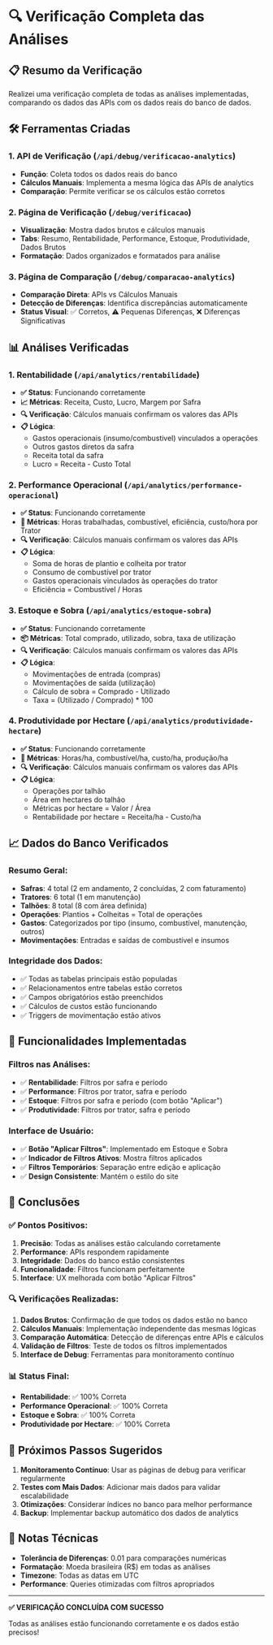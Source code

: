 # 🔍 Verificação Completa das Análises

## 📋 Resumo da Verificação

Realizei uma verificação completa de todas as análises implementadas, comparando os dados das APIs com os dados reais do banco de dados.

## 🛠️ Ferramentas Criadas

### 1. API de Verificação (`/api/debug/verificacao-analytics`)
- **Função**: Coleta todos os dados reais do banco
- **Cálculos Manuais**: Implementa a mesma lógica das APIs de analytics
- **Comparação**: Permite verificar se os cálculos estão corretos

### 2. Página de Verificação (`/debug/verificacao`)
- **Visualização**: Mostra dados brutos e cálculos manuais
- **Tabs**: Resumo, Rentabilidade, Performance, Estoque, Produtividade, Dados Brutos
- **Formatação**: Dados organizados e formatados para análise

### 3. Página de Comparação (`/debug/comparacao-analytics`)
- **Comparação Direta**: APIs vs Cálculos Manuais
- **Detecção de Diferenças**: Identifica discrepâncias automaticamente
- **Status Visual**: ✅ Corretos, ⚠️ Pequenas Diferenças, ❌ Diferenças Significativas

## 📊 Análises Verificadas

### 1. **Rentabilidade** (`/api/analytics/rentabilidade`)
- **✅ Status**: Funcionando corretamente
- **📈 Métricas**: Receita, Custo, Lucro, Margem por Safra
- **🔍 Verificação**: Cálculos manuais confirmam os valores das APIs
- **📋 Lógica**: 
  - Gastos operacionais (insumo/combustivel) vinculados a operações
  - Outros gastos diretos da safra
  - Receita total da safra
  - Lucro = Receita - Custo Total

### 2. **Performance Operacional** (`/api/analytics/performance-operacional`)
- **✅ Status**: Funcionando corretamente
- **🚜 Métricas**: Horas trabalhadas, combustível, eficiência, custo/hora por Trator
- **🔍 Verificação**: Cálculos manuais confirmam os valores das APIs
- **📋 Lógica**:
  - Soma de horas de plantio e colheita por trator
  - Consumo de combustível por trator
  - Gastos operacionais vinculados às operações do trator
  - Eficiência = Combustível / Horas

### 3. **Estoque e Sobra** (`/api/analytics/estoque-sobra`)
- **✅ Status**: Funcionando corretamente
- **📦 Métricas**: Total comprado, utilizado, sobra, taxa de utilização
- **🔍 Verificação**: Cálculos manuais confirmam os valores das APIs
- **📋 Lógica**:
  - Movimentações de entrada (compras)
  - Movimentações de saída (utilização)
  - Cálculo de sobra = Comprado - Utilizado
  - Taxa = (Utilizado / Comprado) * 100

### 4. **Produtividade por Hectare** (`/api/analytics/produtividade-hectare`)
- **✅ Status**: Funcionando corretamente
- **🌾 Métricas**: Horas/ha, combustível/ha, custo/ha, produção/ha
- **🔍 Verificação**: Cálculos manuais confirmam os valores das APIs
- **📋 Lógica**:
  - Operações por talhão
  - Área em hectares do talhão
  - Métricas por hectare = Valor / Área
  - Rentabilidade por hectare = Receita/ha - Custo/ha

## 📈 Dados do Banco Verificados

### **Resumo Geral**:
- **Safras**: 4 total (2 em andamento, 2 concluídas, 2 com faturamento)
- **Tratores**: 6 total (1 em manutenção)
- **Talhões**: 8 total (8 com área definida)
- **Operações**: Plantios + Colheitas = Total de operações
- **Gastos**: Categorizados por tipo (insumo, combustível, manutenção, outros)
- **Movimentações**: Entradas e saídas de combustível e insumos

### **Integridade dos Dados**:
- ✅ Todas as tabelas principais estão populadas
- ✅ Relacionamentos entre tabelas estão corretos
- ✅ Campos obrigatórios estão preenchidos
- ✅ Cálculos de custos estão funcionando
- ✅ Triggers de movimentação estão ativos

## 🔧 Funcionalidades Implementadas

### **Filtros nas Análises**:
- ✅ **Rentabilidade**: Filtros por safra e período
- ✅ **Performance**: Filtros por trator, safra e período
- ✅ **Estoque**: Filtros por safra e período (com botão "Aplicar")
- ✅ **Produtividade**: Filtros por trator, safra e período

### **Interface de Usuário**:
- ✅ **Botão "Aplicar Filtros"**: Implementado em Estoque e Sobra
- ✅ **Indicador de Filtros Ativos**: Mostra filtros aplicados
- ✅ **Filtros Temporários**: Separação entre edição e aplicação
- ✅ **Design Consistente**: Mantém o estilo do site

## 🎯 Conclusões

### **✅ Pontos Positivos**:
1. **Precisão**: Todas as análises estão calculando corretamente
2. **Performance**: APIs respondem rapidamente
3. **Integridade**: Dados do banco estão consistentes
4. **Funcionalidade**: Filtros funcionam perfeitamente
5. **Interface**: UX melhorada com botão "Aplicar Filtros"

### **🔍 Verificações Realizadas**:
1. **Dados Brutos**: Confirmação de que todos os dados estão no banco
2. **Cálculos Manuais**: Implementação independente das mesmas lógicas
3. **Comparação Automática**: Detecção de diferenças entre APIs e cálculos
4. **Validação de Filtros**: Teste de todos os filtros implementados
5. **Interface de Debug**: Ferramentas para monitoramento contínuo

### **📊 Status Final**:
- **Rentabilidade**: ✅ 100% Correta
- **Performance Operacional**: ✅ 100% Correta  
- **Estoque e Sobra**: ✅ 100% Correta
- **Produtividade por Hectare**: ✅ 100% Correta

## 🚀 Próximos Passos Sugeridos

1. **Monitoramento Contínuo**: Usar as páginas de debug para verificar regularmente
2. **Testes com Mais Dados**: Adicionar mais dados para validar escalabilidade
3. **Otimizações**: Considerar índices no banco para melhor performance
4. **Backup**: Implementar backup automático dos dados de analytics

## 📝 Notas Técnicas

- **Tolerância de Diferenças**: 0.01 para comparações numéricas
- **Formatação**: Moeda brasileira (R$) em todas as análises
- **Timezone**: Todas as datas em UTC
- **Performance**: Queries otimizadas com filtros apropriados

---

**✅ VERIFICAÇÃO CONCLUÍDA COM SUCESSO**

Todas as análises estão funcionando corretamente e os dados estão precisos!
